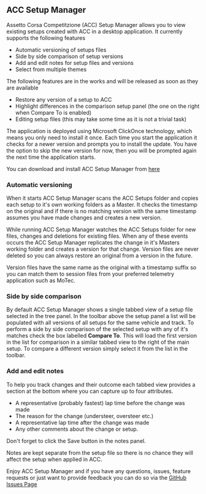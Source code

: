 ## ACC Setup Manager

Assetto Corsa Competitzione (ACC) Setup Manager allows you to view existing setups created with ACC in a desktop application.  It currently supports the following features

+ Automatic versioning of setups files
+ Side by side comparison of setup versions
+ Add and edit notes for setup files and versions
+ Select from multiple themes

The following features are in the works and will be released as soon as they are available

+ Restore any version of a setup to ACC
+ Highlight differences in the comparison setup panel (the one on the right when Compare To is enabled)
+ Editing setup files (this may take some time as it is not a trivial task)

The application is deployed using Microsoft ClickOnce technology, which means you only need to install it once.  Each time you start the application it checks for a newer version and prompts you to install the update.  You have the option to skip the new version for now, then you will be prompted again the next time the application starts.

You can download and install ACC Setup Manager from [here](https://raw.githubusercontent.com/testpossessed/acc-setup-manager/master/docs/installer/setup.exe)

### Automatic versioning

When it starts ACC Setup Manager scans the ACC Setups folder and copies each setup to it's own working folders as a Master.  It checks the timestamp on the original and if there is no matching version with the same timestamp assumes you have made changes and creates a new version.

While running ACC Setup Manager watches the ACC Setups folder for new files, changes and deletions for existing files.  When any of these events occurs the ACC Setup Manager replicates the change in it's Masters working folder and creates a version for that change.  Version files are never deleted so you can always restore an original from a version in the future.

Version files have the same name as the original with a timestamp suffix so you can match them to session files from your preferred telemetry application such as MoTec.

### Side by side comparison

By default ACC Setup Manager shows a single tabbed view of a setup file selected in the tree panel.  In the toolbar above the setup panel a list will be populated with all versions of all setups for the same vehicle and track.  To perform a side by side comparison of the selected setup with any of it's matches check the box labelled **Compare To**.  This will load the first version in the list for comparison in a similar tabbed view to the right of the main setup.  To compare a different version simply select it from the list in the toolbar.

### Add and edit notes

To help you track changes and their outcome each tabbed view provides a section at the bottom where you can capture up to four attributes.

+ A representative (probably fastest) lap time before the change was made
+ The reason for the change (understeer, oversteer etc.)
+ A representative lap time after the change was made
+ Any other comments about the change or setup.

Don't forget to click the Save button in the notes panel.

Notes are kept separate from the setup file so there is no chance they will affect the setup when applied in ACC.

Enjoy ACC Setup Manager and if you have any questions, issues, feature requests or just want to provide feedback you can do so via the [GitHub Issues Page](https://github.com/testpossessed/acc-setup-manager/issues)
